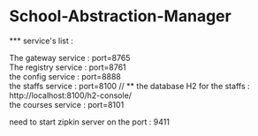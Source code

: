 # School-Abstraction-Manager

*** service's list :

The gateway service  :  port=8765  
The registry service :  port=8761  
the config service   :  port=8888  
the staffs service   :  port=8100    // **  the database H2 for the staffs : http://localhost:8100/h2-console/   
the courses service  :  port=8101 

need to start zipkin server on the port : 9411